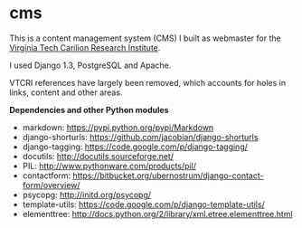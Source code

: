 cms
===

This is a content management system (CMS) I built as webmaster for the <a href="http://research.vtc.vt.edu/">Virginia Tech Carilion Research Institute</a>.

I used Django 1.3, PostgreSQL and Apache.

VTCRI references have largely been removed, which accounts for holes in links, content and other areas.

**Dependencies and other Python modules**
* markdown: https://pypi.python.org/pypi/Markdown
* django-shorturls: https://github.com/jacobian/django-shorturls
* django-tagging: https://code.google.com/p/django-tagging/
* docutils: http://docutils.sourceforge.net/
* PIL: http://www.pythonware.com/products/pil/
* contactform: https://bitbucket.org/ubernostrum/django-contact-form/overview/
* psycopg: http://initd.org/psycopg/
* template-utils: https://code.google.com/p/django-template-utils/
* elementtree: http://docs.python.org/2/library/xml.etree.elementtree.html

